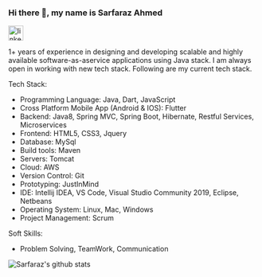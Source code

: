 ### Hi there 👋, my name is Sarfaraz Ahmed
[<img src='https://cdn.jsdelivr.net/npm/simple-icons@3.0.1/icons/linkedin.svg' alt='linkedin' height='30'>](https://www.linkedin.com/in/sarfarazahmed008/)

1+ years of experience in designing and developing scalable and highly available software­-​as­-​a­​service applications using Java stack. I am always open in working with new tech stack. Following are my current tech stack.

Tech Stack:

- Programming Language: Java, Dart, JavaScript
- Cross Platform Mobile App (Android & IOS): Flutter
- Backend: Java8, Spring MVC, Spring Boot, Hibernate, Restful Services, Microservices
- Frontend: HTML5, CSS3, Jquery
- Database: MySql
- Build tools: Maven
- Servers: Tomcat
- Cloud: AWS
- Version Control: Git
- Prototyping: JustInMind
- IDE: Intellij IDEA, VS Code, Visual Studio Community 2019, Eclipse, Netbeans
- Operating System: Linux, Mac, Windows
- Project Management: Scrum

Soft Skills:

- Problem Solving, TeamWork, Communication 

![Sarfaraz's github stats](https://github-readme-stats.vercel.app/api?username=sarfarazahmed008&show_icons=true&theme=radical)
